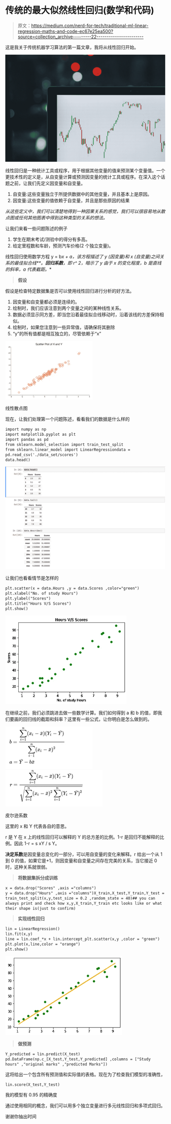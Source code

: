 # 传统的最大似然线性回归(数学和代码)

> 原文：<https://medium.com/nerd-for-tech/traditional-ml-linear-regression-maths-and-code-ec67e25ea500?source=collection_archive---------22----------------------->

这是我关于传统机器学习算法的第一篇文章，我将从线性回归开始。

![](img/803d3a95b9417d43e9d2fad4af6ff9b6.png)

线性回归是一种统计工具或程序，用于根据其他变量的值来预测某个变量值。一个更技术性的定义是，从自变量计算或预测因变量的统计工具或程序。在深入这个话题之前，让我们先定义因变量和自变量。

1.  自变量:这些变量独立于所提供数据中的其他变量，并且基本上是原因。
2.  因变量:这些变量的值依赖于自变量，并且是那些原因的结果

*从这些定义中，我们可以清楚地得到一种因果关系的感觉，我们可以很容易地从散点图或任何其他图表中得到这种类型的关系的想法。*

让我们来看一些问题陈述的例子

1.  学生在期末考试/测验中的得分有多高。
2.  给定里程数和车龄，预测汽车价格(2 个独立变量)。

线性回归使用数学方程 y = b*x + a，该方程描述了 *y* (因变量)和 *x* (自变量)之间关系的最佳拟合线**。**回归系数**，即 *r^* 2，暗示了 *y* 由于 *x 的变化程度，b 是直线的斜率，a 代表截距。***

> **假设**

假设是检查特定数据集是否可以使用线性回归进行分析的好方法。

1.  因变量和自变量都必须是连续的。
2.  绘制时，我们应该注意到两个变量之间的某种线性关系。
3.  数据必须显示同方差，即当您沿着最佳拟合线移动时，沿着该线的方差保持相似。
4.  绘制时，如果您注意到一些异常值，请确保将其删除
5.  “y”的所有值都是相互独立的，尽管依赖于“x”

![](img/1be56d7eba10d48dfa22a52c5cd3acdb.png)

线性散点图

现在，让我们处理第一个问题陈述，看看我们的数据是什么样的

```
import numpy as np
import matplotlib.pyplot as plt
import pandas as pd
from sklearn.model_selection import train_test_split
from sklearn.linear_model import LinearRegressiondata = pd.read_csv('./data_set/scores')
data.head()
```

![](img/a1b90bfd43fe31caf1bf1e8edc01ad43.png)

让我们也看看情节是怎样的

```
plt.scatter(x = data.Hours ,y = data.Scores ,color="green")
plt.xlabel("No. of study Hours")
plt.ylabel("Scores")
plt.title("Hours V/S Scores")
plt.show()
```

![](img/3bb5b76d091d94782598b50b1e50e0d9.png)

在继续之前，我们必须跳进去做一些数学计算。我们如何得到 a 和 b 的值，即我们要画的回归线的截距和斜率？这里有一些公式，让你明白是怎么做到的。

![](img/24446bde8029c4d8630dfe6956caaff5.png)![](img/e1fa6f8021f97169c94b739260daeaee.png)

皮尔逊系数

这里的 x 和 Y 代表各自的意思。

r 是 Y 在 x 上的线性回归可以解释的 Y 的总方差的比例。1-r 是回归不能解释的比例。因此 1-r = s xY / s Y。

**决定系数**是因变量总变化的一部分，可以用自变量的变化来解释。r 给出一个从 1 到 0 的值，如果它是+1，则因变量和自变量之间存在完美的关系，当它接近 0 时，这种关系就很弱。

> **将数据集拆分成训练**

```
x = data.drop("Scores" ,axis ="columns")
y = data.drop("Hours" ,axis ="columns")X_train,X_test,Y_train,Y_test = train_test_split(x,y,test_size = 0.2 ,random_state = 40)## you can always print and check how x,y,X_train,Y_train etc looks like or what their shape is(just to confirm)
```

> **实现线性回归**

```
lin = LinearRegression()
lin.fit(x,y)
line = lin.coef_*x + lin.intercept_plt.scatter(x,y ,color = "green")
plt.plot(x,line,color = "orange")
plt.show()
```

![](img/3f7a34a95623404edd41d556568c79a4.png)

> **做预测**

```
Y_predicted = lin.predict(X_test)
pd.DataFrame(np.c_[X_test,Y_test,Y_predicted] ,columns = ["Study hours" ,"original marks" ,"predicted Marks"])
```

这将给出一个包含所有预测值和实际值的表格。现在为了检查我们模型的准确性，

```
lin.score(X_test,Y_test)
```

我的模型有 0.95 的精确度

通过使用相同的概念，我们可以用多个独立变量进行多元线性回归和多项式回归。

谢谢你抽出时间